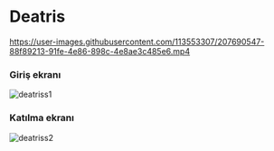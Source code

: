 # Deatris



https://user-images.githubusercontent.com/113553307/207690547-88f89213-91fe-4e86-898c-4e8ae3c485e6.mp4



### Giriş ekranı



![deatriss1](https://user-images.githubusercontent.com/113553307/207690404-2921e9e8-0b99-4a27-8379-6de57d74031b.png)

### Katılma ekranı


![deatriss2](https://user-images.githubusercontent.com/113553307/207690964-f21f91f1-6915-4cf2-b01e-da9685fde3e1.png)



